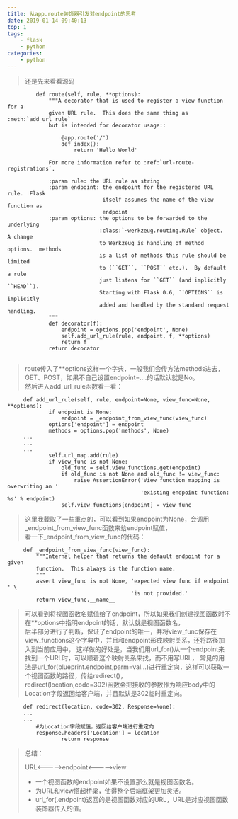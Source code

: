 ```yaml
---
title: 从app.route装饰器引发对endpoint的思考
date: 2019-01-14 09:40:13
top: 1
tags: 
	- flask
	- python
categories: 
	- python
---
```


> 还是先来看看源码
> 
```
         def route(self, rule, **options):
             """A decorator that is used to register a view function for a
             given URL rule.  This does the same thing as :meth:`add_url_rule`
             but is intended for decorator usage::
     
                 @app.route('/')
                 def index():
                     return 'Hello World'
     
             For more information refer to :ref:`url-route-registrations`.
     
             :param rule: the URL rule as string
             :param endpoint: the endpoint for the registered URL rule.  Flask
                              itself assumes the name of the view function as
                              endpoint
             :param options: the options to be forwarded to the underlying
                             :class:`~werkzeug.routing.Rule` object.  A change
                             to Werkzeug is handling of method options.  methods
                             is a list of methods this rule should be limited
                             to (``GET``, ``POST`` etc.).  By default a rule
                             just listens for ``GET`` (and implicitly ``HEAD``).
                             Starting with Flask 0.6, ``OPTIONS`` is implicitly
                             added and handled by the standard request handling.
             """
             def decorator(f):
                 endpoint = options.pop('endpoint', None)
                 self.add_url_rule(rule, endpoint, f, **options)
                 return f
             return decorator
    
```
> route传入了**options这样一个字典，一般我们会传方法methods进去，GET、POST，如果不自己设置endpoint=....的话默认就是No。  
> 然后进入add\_url\_rule函数看一看：  
> 
```
     def add_url_rule(self, rule, endpoint=None, view_func=None, **options):
             if endpoint is None:
                 endpoint = _endpoint_from_view_func(view_func)
             options['endpoint'] = endpoint
             methods = options.pop('methods', None)
     ...
     ...
     ...
             self.url_map.add(rule)
             if view_func is not None:
                 old_func = self.view_functions.get(endpoint)
                 if old_func is not None and old_func != view_func:
                     raise AssertionError('View function mapping is overwriting an '
                                          'existing endpoint function: %s' % endpoint)
                 self.view_functions[endpoint] = view_func
```
> 
> 这里我截取了一些重点的，可以看到如果endpoint为None，会调用\_endpoint\_from\_view\_func函数来给endpoint赋值，  
> 看一下\_endpoint\_from\_view\_func的代码：  
> 
```
     def _endpoint_from_view_func(view_func):
         """Internal helper that returns the default endpoint for a given
         function.  This always is the function name.
         """
         assert view_func is not None, 'expected view func if endpoint ' \
                                       'is not provided.'
         return view_func.__name__
```
> 
> 可以看到将视图函数名赋值给了endpoint，所以如果我们创建视图函数时不在**options中指明endpoint的话，默认就是视图函数名，  
> 后半部分进行了判断，保证了endpoint的唯一，并将view\_func保存在view\_functions这个字典中，并且和endpoint形成映射关系，还将路径加入到当前应用中， 这样做的好处是，当我们用url\_for()从一个endpoint来找到一个URL时，可以顺着这个映射关系来找，而不用写URL， 常见的用法是url\_for(blueprint.endpoint,parm=val...)进行重定向，这样可以获取一个视图函数的路径，传给redirect()，  
> redirect(location,code=302)函数会把接收的参数作为响应body中的Location字段返回给客户端，并且默认是302临时重定向。  
> 
```
     def redirect(location, code=302, Response=None):
     ...
     ...
         #为Location字段赋值，返回给客户端进行重定向
         response.headers['Location'] = location
                 return response
```
> 
> 总结：  
> 
> URL<————>endpoint<————>view  
> *   一个视图函数的endpoint如果不设置那么就是视图函数名。
> *   为URL和view搭起桥梁，使得整个后端框架更加灵活。
> *   url_for(.endpoint)返回的是视图函数对应的URL，URL是对应视图函数装饰器传入的值。